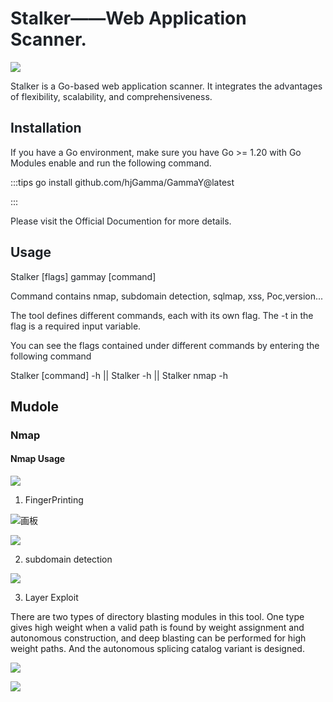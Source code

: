 # <font style="color:rgb(31, 35, 40);">Stalker——Web Application Scanner.</font>
![](https://cdn.nlark.com/yuque/0/2025/png/281716/1741571418765-47ae18b4-8039-41a0-948a-656366a2c4f9.png)

<font style="color:rgb(31, 35, 40);">  
</font><font style="color:rgb(31, 35, 40);">Stalker</font><font style="color:rgb(31, 35, 40);"> is a Go-based web application scanner. It integrates the advantages of flexibility, scalability, and comprehensiveness.</font>

## <font style="color:rgb(31, 35, 40);">Installation</font>
<font style="color:rgb(31, 35, 40);">If you have a Go environment, make sure you have Go >= 1.20 with Go Modules enable and run the following command.</font>

:::tips
<font style="color:rgb(31, 35, 40);">go install github.com/hjGamma/GammaY@latest</font>

:::

<font style="color:rgb(31, 35, 40);">Please visit the Official Documention for more details.</font>

## <font style="color:rgb(31, 35, 40);">Usage</font>
<font style="color:rgb(31, 35, 40);">Stalker</font><font style="color:rgb(31, 35, 40);"> [flags] gammay [command]</font>

<font style="color:rgb(31, 35, 40);">Command contains nmap, subdomain detection, sqlmap, xss, Poc,version... </font>

<font style="color:rgb(31, 35, 40);">The tool defines different commands, each with its own flag. The -t in the flag is a required input variable.</font>

<font style="color:rgb(31, 35, 40);">You can see the flags contained under different commands by entering the following command</font>

<font style="color:rgb(31, 35, 40);">Stalker [command] -h || Stalker -h || Stalker nmap -h</font>





## Mudole
### Nmap
#### Nmap Usage
![](https://cdn.nlark.com/yuque/0/2025/png/281716/1741572209870-58b1e282-a95f-4fbc-bf75-055045b96556.png)



1. FingerPrinting

![画板](https://cdn.nlark.com/yuque/0/2025/jpeg/281716/1741334910271-2f772321-a957-4273-8e2c-a28e59405f31.jpeg)

![](https://cdn.nlark.com/yuque/0/2025/png/281716/1741572706316-11edefbc-cb66-4dd3-bc80-ab80fd872ed7.png)

2. subdomain detection

![](https://cdn.nlark.com/yuque/0/2025/png/281716/1741573046755-18d26afe-1a80-496e-a246-308a8d9e57e2.png)

3. Layer Exploit

There are two types of directory blasting modules in this tool. One type gives high weight when a valid path is found by weight assignment and autonomous construction, and deep blasting can be performed for high weight paths. And the autonomous splicing catalog variant is designed.



![](https://cdn.nlark.com/yuque/0/2025/png/281716/1741573406843-df65e94b-e3f9-448d-861b-2f16be8c01d7.png)



![](https://cdn.nlark.com/yuque/0/2025/png/281716/1741573704568-e1d45ed1-8b75-4303-87f3-a374041b5473.png)

